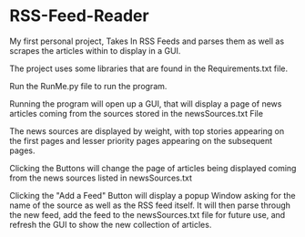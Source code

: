 # RSS-Feed-Reader
My first personal project, Takes In RSS Feeds and parses them 
as well as scrapes the articles within to display in a GUI.

The project uses some libraries that are found in the Requirements.txt file.

Run the RunMe.py file to run the program.

Running the program will open up a GUI, that will display a page of news articles coming from the sources stored in the newsSources.txt File

The news sources are displayed by weight, with top stories appearing on the first pages
and lesser priority pages appearing on the subsequent pages.

Clicking the <Prev and Next> Buttons will change the page of articles being displayed
coming from the news sources listed in newsSources.txt

Clicking the "Add a Feed" Button will display a popup Window asking for the 
name of the source as well as the RSS feed itself. It will then parse through
the new feed, add the feed to the newsSources.txt file for future use, and
refresh the GUI to show the new collection of articles.


